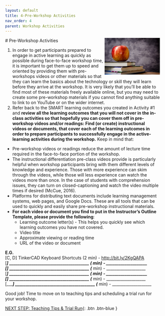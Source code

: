 ```yaml
---
layout: default
title: 4-Pre-Workshop Activities
nav_order: 4
parent: Workshop Activities
---
```

<img src="images/apple-logo.png" style="float:right;width:180px;" alt="Apple Logo">
# Pre-Workshop Activities

1. In order to get participants prepared to engage in active learning as quickly as possible during face-to-face workshop time, it is important to get them up to speed and oriented by providing them with pre-workshops videos or other materials so that they can learn the basics about the technology or skill they will learn before they arrive at the workshop. It is very likely that you’ll be able to find most of these materials freely available online, but you may need to create some pre-workshop materials if you cannot find anything suitable to link to on YouTube or on the wider internet.
2. Refer back to the SMART learning outcomes you created in Activity #1 and **review all the learning outcomes that you will not cover in the in-class activities so that hopefully you can cover them off in pre-workshop videos and/or readings: Find (or create) instructional videos or documents, that cover each of the learning outcomes in order to prepare participants to successfully engage in the active-learning activities during the workshop.** Keep in mind that:
- Pre-workshop videos or readings reduce the amount of lecture time required in the face-to-face portion of the workshop. 
- The instructional differentiation pre-class videos provide is particularly helpful when workshop participants bring with them different levels of knowledge and experience. Those with more experience can skim through the videos, while those will less experience can watch the videos more than once. In the case of students with comprehension issues, they can turn on closed-captioning and watch the video multiple times if desired (McCue, 2016).
- Platforms for distributing text documents include learning management systems, web pages, and Google Docs. These are all tools that can be used to quickly and easily share pre-workshop instructional materials.
- **For each video or document you find to put in the Instructor’s Outline Template, please provide the following**: 
  - Learning outcome letter(s) - This helps you quickly see which learning outcomes you have not covered.
  - Video title
  - Approximate viewing or reading time
  - URL of the video or document

**E.G.**<br>
[C, D] TinkerCAD Keyboard Shortcuts (2 min) - http://bit.ly/2KgQAPA <br>
[______] _______________________________________ (___ min) - ____________________ <br>
[______] _______________________________________ (___ min) - ____________________  <br>
[______] _______________________________________ (___ min) - ____________________ <br>
[______] _______________________________________ (___ min) - ____________________ <br>
[______] _______________________________________ (___ min) - ____________________ <br>

Good job! Time to move on to teaching tips and scheduling a trial run for your workshop.

[NEXT STEP: Teaching Tips & Trial Run](teaching-tips.html){: .btn .btn-blue }
